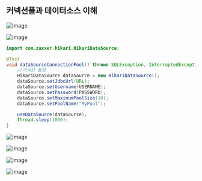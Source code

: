 ## **커넥션풀과 데이터소스 이해**

![image](https://user-images.githubusercontent.com/79301439/207020350-acfbd276-a8ce-4149-bdb1-5611fe32e9da.png)

![image](https://user-images.githubusercontent.com/79301439/207020428-b9c34617-817f-4e1a-8226-85a761c52f0f.png)

```java
import com.zaxxer.hikari.HikariDataSource;

@Test
void dataSourceConnectionPool() throws SQLException, InterruptedException {
    //커넥션 풀링
    HikariDataSource dataSource = new HikariDataSource();
    dataSource.setJdbcUrl(URL);
    dataSource.setUsername(USERNAME);
    dataSource.setPassword(PASSWORD);
    dataSource.setMaximumPoolSize(10);
    dataSource.setPoolName("MyPool");

    useDataSource(dataSource);
    Thread.sleep(1000);
}
```

![image](https://user-images.githubusercontent.com/79301439/207020692-7ffd24d2-419c-4858-966b-f3553ac26ffb.png)

![image](https://user-images.githubusercontent.com/79301439/207020982-c08a5889-1e20-4312-a305-70b2e683cb02.png)

![image](https://user-images.githubusercontent.com/79301439/207021039-8125ac8b-5eb1-405e-91eb-befe108b4970.png)

![image](https://user-images.githubusercontent.com/79301439/207021182-1f5e85c2-a9c8-4d81-b22f-3c2551c3a81f.png)

